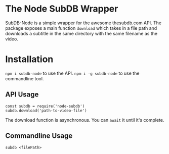 # The Node SubDB Wrapper

SubDB-Node is a simple wrapper for the awesome thesubdb.com API. The package exposes a main function `download` which takes in a file path and downloads a subtitle in the same directory with the same filename as the video.

# Installation 
`npm i subdb-node` to use the API.
`npm i -g subdb-node` to use the commandline tool.

## API Usage
```
const subdb = require('node-subdb')
subdb.download('path-to-video-file')
```
The download function is asynchronous. You can `await` it until it's complete.

## Commandline Usage
`subdb <filePath>`
